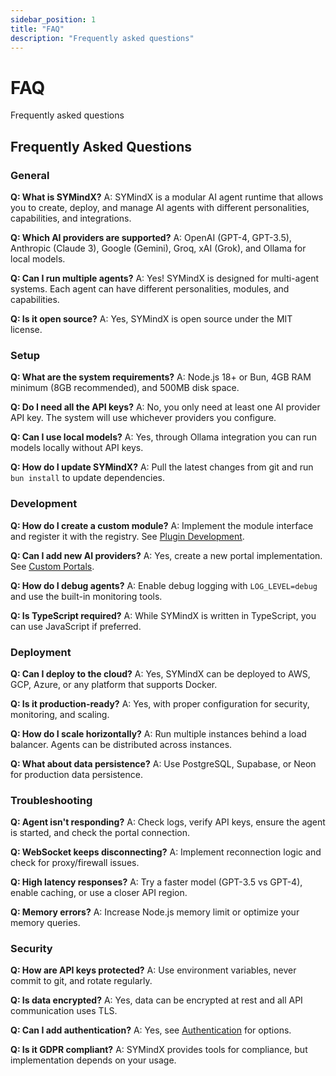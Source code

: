 ```yaml
---
sidebar_position: 1
title: "FAQ"
description: "Frequently asked questions"
---
```


# FAQ

Frequently asked questions

## Frequently Asked Questions

### General

**Q: What is SYMindX?**
A: SYMindX is a modular AI agent runtime that allows you to create, deploy, and manage AI agents with different personalities, capabilities, and integrations.

**Q: Which AI providers are supported?**
A: OpenAI (GPT-4, GPT-3.5), Anthropic (Claude 3), Google (Gemini), Groq, xAI (Grok), and Ollama for local models.

**Q: Can I run multiple agents?**
A: Yes! SYMindX is designed for multi-agent systems. Each agent can have different personalities, modules, and capabilities.

**Q: Is it open source?**
A: Yes, SYMindX is open source under the MIT license.

### Setup

**Q: What are the system requirements?**
A: Node.js 18+ or Bun, 4GB RAM minimum (8GB recommended), and 500MB disk space.

**Q: Do I need all the API keys?**
A: No, you only need at least one AI provider API key. The system will use whichever providers you configure.

**Q: Can I use local models?**
A: Yes, through Ollama integration you can run models locally without API keys.

**Q: How do I update SYMindX?**
A: Pull the latest changes from git and run `bun install` to update dependencies.

### Development

**Q: How do I create a custom module?**
A: Implement the module interface and register it with the registry. See [Plugin Development](/docs/21-development/plugin-development).

**Q: Can I add new AI providers?**
A: Yes, create a new portal implementation. See [Custom Portals](/docs/08-portals/custom).

**Q: How do I debug agents?**
A: Enable debug logging with `LOG_LEVEL=debug` and use the built-in monitoring tools.

**Q: Is TypeScript required?**
A: While SYMindX is written in TypeScript, you can use JavaScript if preferred.

### Deployment

**Q: Can I deploy to the cloud?**
A: Yes, SYMindX can be deployed to AWS, GCP, Azure, or any platform that supports Docker.

**Q: Is it production-ready?**
A: Yes, with proper configuration for security, monitoring, and scaling.

**Q: How do I scale horizontally?**
A: Run multiple instances behind a load balancer. Agents can be distributed across instances.

**Q: What about data persistence?**
A: Use PostgreSQL, Supabase, or Neon for production data persistence.

### Troubleshooting

**Q: Agent isn't responding?**
A: Check logs, verify API keys, ensure the agent is started, and check the portal connection.

**Q: WebSocket keeps disconnecting?**
A: Implement reconnection logic and check for proxy/firewall issues.

**Q: High latency responses?**
A: Try a faster model (GPT-3.5 vs GPT-4), enable caching, or use a closer API region.

**Q: Memory errors?**
A: Increase Node.js memory limit or optimize your memory queries.

### Security

**Q: How are API keys protected?**
A: Use environment variables, never commit to git, and rotate regularly.

**Q: Is data encrypted?**
A: Yes, data can be encrypted at rest and all API communication uses TLS.

**Q: Can I add authentication?**
A: Yes, see [Authentication](/docs/09-security/authentication) for options.

**Q: Is it GDPR compliant?**
A: SYMindX provides tools for compliance, but implementation depends on your usage.
